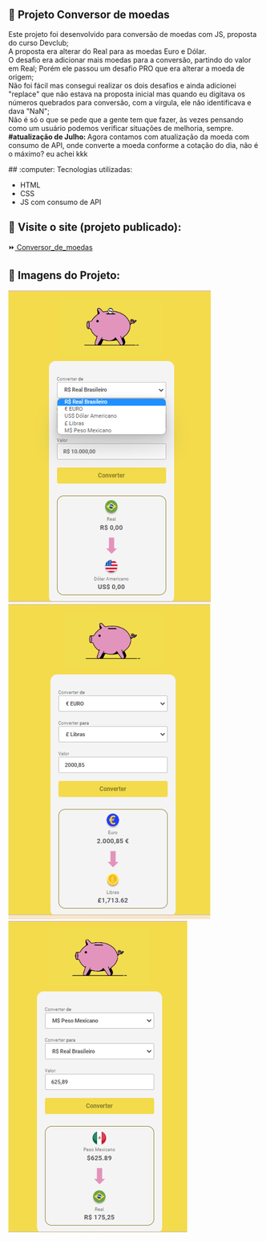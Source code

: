 ## :file_folder: Projeto Conversor de moedas

<p>Este projeto foi desenvolvido para conversão de moedas com JS, proposta do curso Devclub;<br>
  A proposta era alterar do Real para as moedas Euro e Dólar. <br>
  O desafio era adicionar mais moedas para a conversão, partindo do valor em Real; Porém ele passou um desafio PRO que era alterar a moeda de origem;<br>
  Não foi fácil mas consegui realizar os dois desafios e ainda adicionei "replace" que não estava na proposta inicial mas quando eu digitava os números quebrados para conversão, com a vírgula, ele não identificava e dava "NaN";<br>
  Não é só o que se pede que a gente tem que fazer, às vezes pensando como um usuário podemos verificar situações de melhoria, sempre.<br>
  <b>#atualização de Julho: </b>Agora contamos com atualização da moeda com consumo de API, onde converte a moeda conforme a cotação do dia, não é o máximo? eu achei kkk </p>
## :computer: Tecnologias utilizadas:

- HTML
- CSS
- JS com consumo de API

## :rocket: Visite o site (projeto publicado):
:fast_forward:<a href="https://conversor-de-moedas-flavia-ramos.netlify.app/"> Conversor_de_moedas</a>


## :flower_playing_cards: Imagens do Projeto:

<img src="https://github.com/FlaviaRamosdaSilva/Conversor-de-moeda/blob/master/assets/imagem-do-site.png?raw=true">

<img src="https://github.com/FlaviaRamosdaSilva/Conversor-de-moeda/blob/master/assets/imagem-do-site2.png?raw=true">

<img src="https://github.com/FlaviaRamosdaSilva/Conversor-de-moeda/blob/master/assets/imagem-do-site3.png?raw=true">
